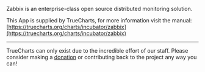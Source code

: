 Zabbix is an enterprise-class open source distributed monitoring solution.

This App is supplied by TrueCharts, for more information visit the manual: [https://truecharts.org/charts/incubator/zabbix](https://truecharts.org/charts/incubator/zabbix)

---

TrueCharts can only exist due to the incredible effort of our staff.
Please consider making a [donation](https://truecharts.org/about/sponsor) or contributing back to the project any way you can!

